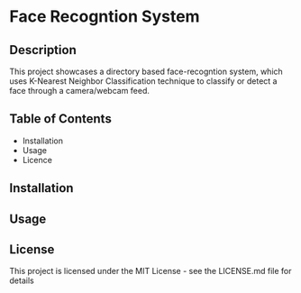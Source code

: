 # Face Recogntion System

## Description

This project showcases a directory based face-recogntion system, which uses K-Nearest Neighbor Classification technique to classify or detect a face through a camera/webcam feed.

## Table of Contents

- Installation
- Usage
- Licence

## Installation

## Usage

## License

This project is licensed under the MIT License - see the LICENSE.md file for details
